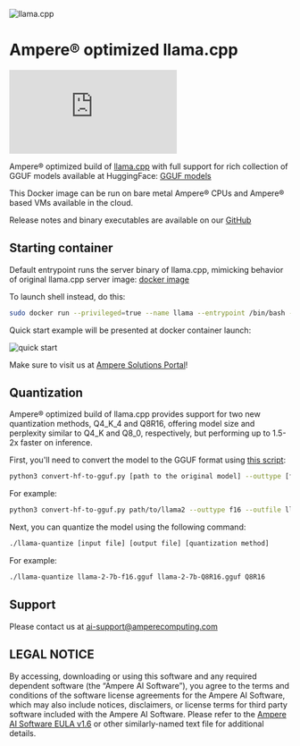 ![llama.cpp](https://user-images.githubusercontent.com/1991296/230134379-7181e485-c521-4d23-a0d6-f7b3b61ba524.png "llama.cpp")
# Ampere® optimized llama.cpp
![llama.cpp pull count](https://img.shields.io/docker/pulls/amperecomputingai/llama.cpp?logo=meta&logoColor=black&label=llama.cpp&labelColor=violet&color=purple)

Ampere® optimized build of [llama.cpp](https://github.com/ggerganov/llama.cpp?tab=readme-ov-file#llamacpp) with full support for rich collection of GGUF models available at HuggingFace: [GGUF models](https://huggingface.co/models?search=gguf)

This Docker image can be run on bare metal Ampere® CPUs and Ampere® based VMs available in the cloud.

Release notes and binary executables are available on our [GitHub](https://github.com/AmpereComputingAI/llama.cpp/releases)

## Starting container
Default entrypoint runs the server binary of llama.cpp, mimicking behavior of original llama.cpp server image: [docker image](https://github.com/ggerganov/llama.cpp/blob/master/.devops/llama-server.Dockerfile)

To launch shell instead, do this:

```bash
sudo docker run --privileged=true --name llama --entrypoint /bin/bash -it amperecomputingai/llama.cpp:latest
```
Quick start example will be presented at docker container launch:

![quick start](https://ampereaimodelzoo.s3.eu-central-1.amazonaws.com/pictures/Screenshot+2024-04-30+at+22.37.13.png "quick start")

Make sure to visit us at [Ampere Solutions Portal](https://solutions.amperecomputing.com/solutions/ampere-ai)!

## Quantization
Ampere® optimized build of llama.cpp provides support for two new quantization methods, Q4_K_4 and Q8R16, offering model size and perplexity similar to Q4_K and Q8_0, respectively, but performing up to 1.5-2x faster on inference.

First, you'll need to convert the model to the GGUF format using [this script](https://github.com/ggerganov/llama.cpp/blob/master/convert_hf_to_gguf.py):

```bash
python3 convert-hf-to-gguf.py [path to the original model] --outtype [f32, f16, bf16 or q8_0] --outfile [output path]
```

For example:

```bash
python3 convert-hf-to-gguf.py path/to/llama2 --outtype f16 --outfile llama-2-7b-f16.gguf
```

Next, you can quantize the model using the following command:
```bash
./llama-quantize [input file] [output file] [quantization method]
```

For example:
```bash
./llama-quantize llama-2-7b-f16.gguf llama-2-7b-Q8R16.gguf Q8R16
```

## Support

Please contact us at <ai-support@amperecomputing.com>

## LEGAL NOTICE
By accessing, downloading or using this software and any required dependent software (the “Ampere AI Software”), you agree to the terms and conditions of the software license agreements for the Ampere AI Software, which may also include notices, disclaimers, or license terms for third party software included with the Ampere AI Software. Please refer to the [Ampere AI Software EULA v1.6](https://ampereaidevelop.s3.eu-central-1.amazonaws.com/Ampere+AI+Software+EULA+-+v1.6.pdf) or other similarly-named text file for additional details.

